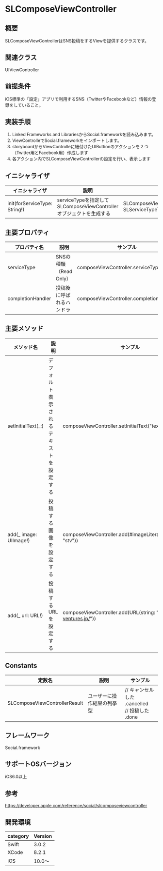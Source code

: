 # SLComposeViewController

## 概要
SLComposeViewControllerはSNS投稿をするViewを提供するクラスです。

## 関連クラス
UIViewController

## 前提条件
iOS標準の「設定」アプリで利用するSNS（TwitterやFacebookなど）情報の登録をしていること。
　
## 実装手順
1. Linked Frameworks and LibrariesからSocial.frameworkを読み込みます。
2. ViewControlleでSocial.frameworkをインポートします。
3. storyboardからViewControlleに紐付けたUIButtionのアクションを２つ（Twitter用とFacebook用）作成します
4. 各アクション内でSLComposeViewControllerの設定を行い、表示します

## イニシャライザ

|イニシャライザ|説明|サンプル|
|---|---|---|
|init(forServiceType: String!)| serviceTypeを指定してSLComposeViewControllerオブジェクトを生成する| SLComposeViewController(forServiceType: SLServiceTypeTwitter) |

## 主要プロパティ

|プロパティ名|説明|サンプル|
|---|---|---|
|serviceType | SNSの種類（Read Only） | composeViewController.serviceType |
|completionHandler | 投稿後に呼ばれるハンドラ| composeViewController.completionHandler |

## 主要メソッド

|メソッド名|説明|サンプル|
|---|---|---|
|setInitialText(_:) | デフォルト表示されるテキストを設定する| composeViewController.setInitialText("text") |
|add(_ image: UIImage!) | 投稿する画像を設定する| composeViewController.add(#imageLiteral(resourceName: "stv")) |
|add(_ url: URL!) | 投稿するURLを設定する| composeViewController.add(URL(string: "http://www.st-ventures.jp/")) |

## Constants

|定数名|説明|サンプル|
|---|---|---|
|SLComposeViewControllerResult |ユーザーに操作結果の列挙型 |// キャンセルした <br> .cancelled <br> // 投稿した <br> .done| 

## フレームワーク
Social.framework

## サポートOSバージョン
iOS6.0以上

## 参考
https://developer.apple.com/reference/social/slcomposeviewcontroller

## 開発環境
|category | Version|
|---|---|
| Swift | 3.0.2 |
| XCode | 8.2.1 |
| iOS | 10.0〜 |

